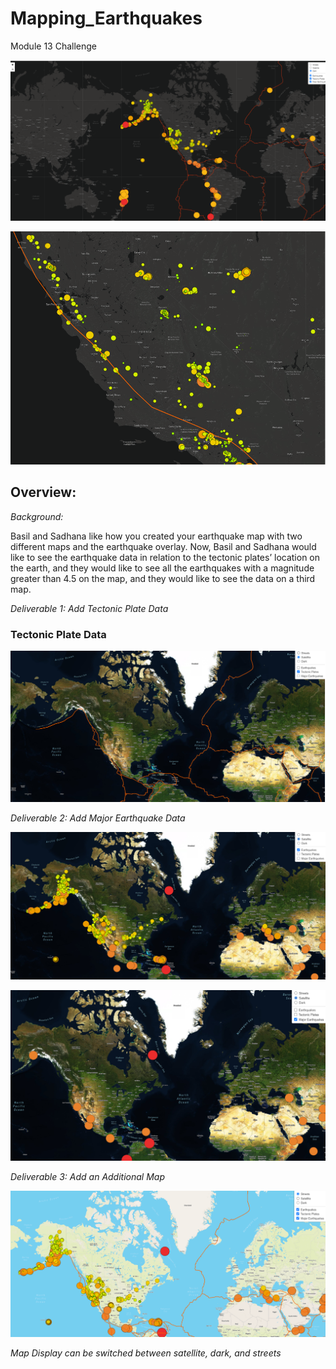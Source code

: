 # Mapping_Earthquakes
Module 13 Challenge

![DarkMode](https://github.com/nadiezhdamhb/Mapping_Earthquakes/blob/main/Resources/Map_dark_mode1.png)


![DarkCa](https://github.com/nadiezhdamhb/Mapping_Earthquakes/blob/main/Resources/california_map.png)

## Overview: 

*Background:*

Basil and Sadhana like how you created your earthquake map with two different maps and the earthquake overlay. Now, Basil and Sadhana would like to see the earthquake data in relation to the tectonic plates’ location on the earth, and they would like to see all the earthquakes with a magnitude greater than 4.5 on the map, and they would like to see the data on a third map.

*Deliverable 1: Add Tectonic Plate Data*

### Tectonic Plate Data

![Tectonic Plate](https://github.com/nadiezhdamhb/Mapping_Earthquakes/blob/main/Resources/tectonic_plate.png)


*Deliverable 2: Add Major Earthquake Data*

![Earthquake Data](https://github.com/nadiezhdamhb/Mapping_Earthquakes/blob/main/Resources/add_major_data1.png)

![MajorEarthquakes](https://github.com/nadiezhdamhb/Mapping_Earthquakes/blob/main/Resources/add_major_data2.png)


*Deliverable 3: Add an Additional Map*

![Additional Map](https://github.com/nadiezhdamhb/Mapping_Earthquakes/blob/main/Resources/additional_map.png)

*Map Display can be switched between satellite, dark, and streets*
